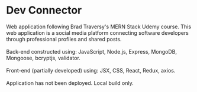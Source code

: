 # Dev Connector
Web application following Brad Traversy's MERN Stack Udemy course. This web application is a social media platform 
connecting software developers through professional profiles and shared posts. 
<br /><br />
Back-end constructed using: JavaScript, Node.js, Express, MongoDB, Mongoose, bcryptjs, validator. 
<br /><br />
Front-end (partially developed) using: JSX, CSS, React, Redux, axios. 
<br /><br />
Application has not been deployed. Local build only.
